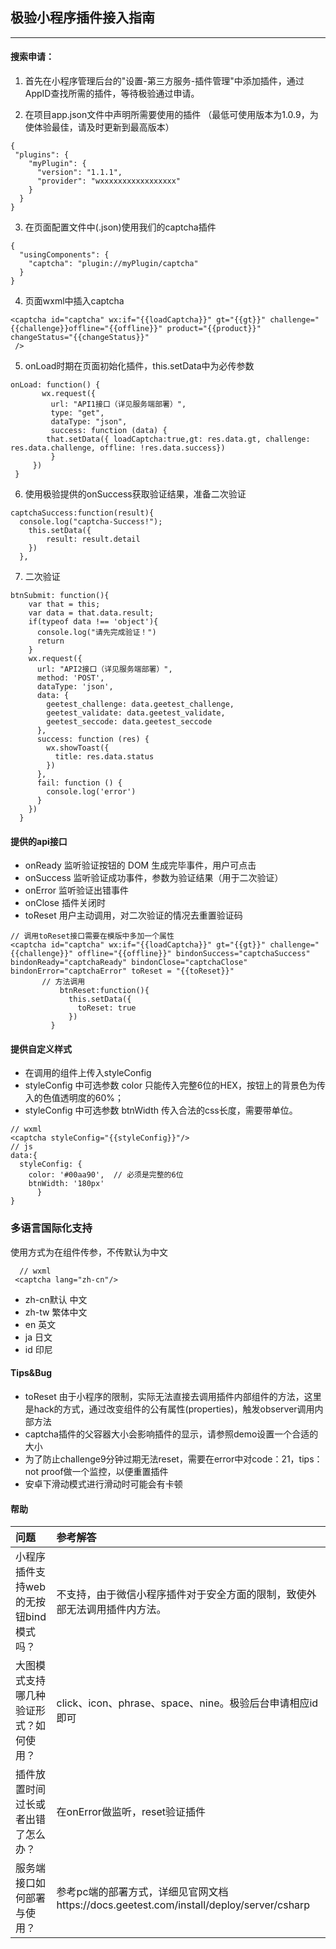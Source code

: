## 极验小程序插件接入指南

---
#### 搜索申请：
1. 首先在小程序管理后台的"设置-第三方服务-插件管理"中添加插件，通过AppID查找所需的插件，等待极验通过申请。

2. 在项目app.json文件中声明所需要使用的插件 （最低可使用版本为1.0.9，为使体验最佳，请及时更新到最高版本）
```
{
 "plugins": {
    "myPlugin": {
      "version": "1.1.1", 
      "provider": "wxxxxxxxxxxxxxxxxx"
    }
  }
}
```

3. 在页面配置文件中(.json)使用我们的captcha插件
```
{
  "usingComponents": {
    "captcha": "plugin://myPlugin/captcha"
  }
}
```

4. 页面wxml中插入captcha
```
<captcha id="captcha" wx:if="{{loadCaptcha}}" gt="{{gt}}" challenge="{{challenge}}offline="{{offline}}" product="{{product}}" changeStatus="{{changeStatus}}"
 />
```

5. onLoad时期在页面初始化插件，this.setData中为必传参数
 ```
 onLoad: function() {
        wx.request({
          url: "API1接口（详见服务端部署）",
          type: "get",
          dataType: "json",
          success: function (data) {
         that.setData({ loadCaptcha:true,gt: res.data.gt, challenge: res.data.challenge, offline: !res.data.success})
          }
      })
  }
  ```

6. 使用极验提供的onSuccess获取验证结果，准备二次验证
```
captchaSuccess:function(result){
  console.log("captcha-Success!");
    this.setData({
        result: result.detail
    })
  },
```

7. 二次验证
```
btnSubmit: function(){
    var that = this;
    var data = that.data.result;
    if(typeof data !== 'object'){
      console.log("请先完成验证！")
      return 
    }
    wx.request({
      url: "API2接口（详见服务端部署）",
      method: 'POST',
      dataType: 'json',
      data: {
        geetest_challenge: data.geetest_challenge,
        geetest_validate: data.geetest_validate,
        geetest_seccode: data.geetest_seccode
      },
      success: function (res) {
        wx.showToast({
          title: res.data.status
        })
      },
      fail: function () {
        console.log('error')
      }
    })
  }
```

####  提供的api接口  
  * onReady 监听验证按钮的 DOM 生成完毕事件，用户可点击
  * onSuccess 监听验证成功事件，参数为验证结果（用于二次验证）
  * onError 监听验证出错事件
  * onClose 插件关闭时
  * toReset 用户主动调用，对二次验证的情况去重置验证码
```
// 调用toReset接口需要在模版中多加一个属性
<captcha id="captcha" wx:if="{{loadCaptcha}}" gt="{{gt}}" challenge="{{challenge}}" offline="{{offline}}" bindonSuccess="captchaSuccess" bindonReady="captchaReady" bindonClose="captchaClose" bindonError="captchaError" toReset = "{{toReset}}" 
       // 方法调用
           btnReset:function(){
             this.setData({
               toReset: true
             })
         }
```

####  提供自定义样式
  * 在调用的组件上传入styleConfig 
  * styleConfig 中可选参数 color 只能传入完整6位的HEX，按钮上的背景色为传入的色值透明度的60%；
  * styleConfig 中可选参数 btnWidth 传入合法的css长度，需要带单位。

  ``` 
  // wxml
  <captcha styleConfig="{{styleConfig}}"/>
  // js
  data:{
    styleConfig: {
      color: '#00aa90',  // 必须是完整的6位
      btnWidth: '180px'
	    }
  }
  ```
### 多语言国际化支持
 使用方式为在组件传参，不传默认为中文
 ```
   // wxml
  <captcha lang="zh-cn"/>	
 ```
 * zh-cn默认  中文
 * zh-tw   繁体中文
 * en 英文
 * ja 日文
 * id 印尼
  
#### Tips&Bug
  * toReset 由于小程序的限制，实际无法直接去调用插件内部组件的方法，这里是hack的方式，通过改变组件的公有属性(properties)，触发observer调用内部方法
  * captcha插件的父容器大小会影响插件的显示，请参照demo设置一个合适的大小
  * 为了防止challenge9分钟过期无法reset，需要在error中对code：21，tips：not proof做一个监控，以便重置插件
  * 安卓下滑动模式进行滑动时可能会有卡顿

#### 帮助

| 问题 | 参考解答| 
| :------ | :----- |
| 小程序插件支持web的无按钮bind模式吗？| 不支持，由于微信小程序插件对于安全方面的限制，致使外部无法调用插件内方法。|
| 大图模式支持哪几种验证形式？如何使用？ | click、icon、phrase、space、nine。极验后台申请相应id即可|
| 插件放置时间过长或者出错了怎么办？ |  在onError做监听，reset验证插件 |
| 服务端接口如何部署与使用？ | 参考pc端的部署方式，详细见官网文档https://docs.geetest.com/install/deploy/server/csharp|



